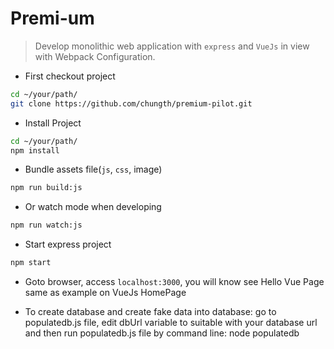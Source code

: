 # Premi-um
> Develop monolithic web application with `express` and `VueJs` in view with Webpack Configuration. 

- First checkout project

```bash
cd ~/your/path/
git clone https://github.com/chungth/premium-pilot.git
```

- Install Project

```bash
cd ~/your/path/
npm install
```

- Bundle assets file(`js`, `css`, image)

```bash
npm run build:js
```

- Or watch mode when developing

```bash
npm run watch:js
```

- Start express project

```bash
npm start
```

- Goto browser, access `localhost:3000`, you will know see Hello Vue Page same as example on VueJs HomePage

- To create database and create fake data into database: go to populatedb.js file, edit dbUrl variable to suitable with your database url
and then run populatedb.js file by command line: node populatedb